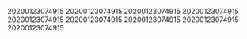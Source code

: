 20200123074915
20200123074915
20200123074915
20200123074915
20200123074915
20200123074915
20200123074915
20200123074915
20200123074915
